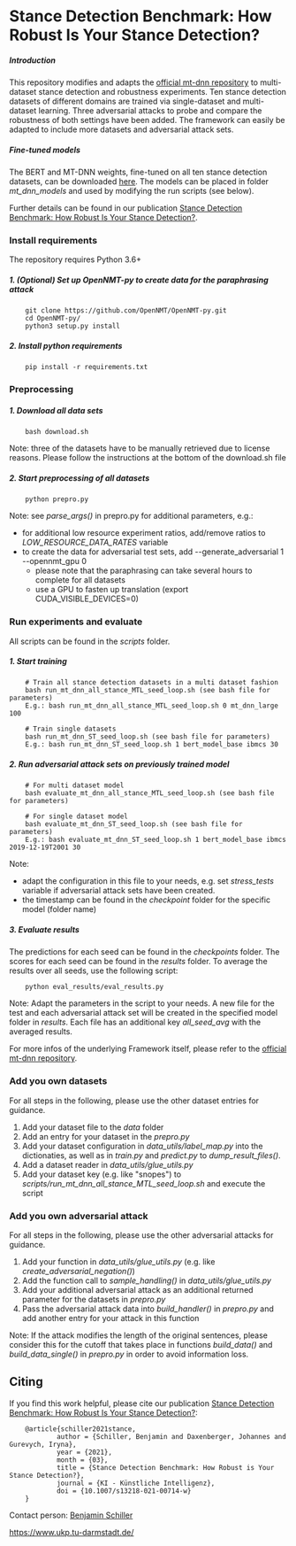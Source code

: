 # Stance Detection Benchmark: How Robust Is Your Stance Detection?
##### Introduction
This repository modifies and adapts the [official mt-dnn repository](https://github.com/namisan/mt-dnn) to multi-dataset stance detection and robustness experiments. Ten stance detection datasets of different domains are trained via single-dataset and multi-dataset learning. Three adversarial attacks to probe and compare the robustness of both settings have been added. The framework can easily be adapted to include more datasets and adversarial attack sets.

##### Fine-tuned models
The BERT and MT-DNN weights, fine-tuned on all ten stance detection datasets, can be downloaded [here](https://tudatalib.ulb.tu-darmstadt.de/handle/tudatalib/2848). The models can be placed in folder _mt_dnn_models_ and used by modifying the run scripts (see below).

Further details can be found in our publication [Stance Detection Benchmark: How Robust Is Your Stance Detection?](https://doi.org/10.1007/s13218-021-00714-w).


### Install requirements

The repository requires Python 3.6+

##### 1. (Optional) Set up OpenNMT-py to create data for the paraphrasing attack 

        git clone https://github.com/OpenNMT/OpenNMT-py.git
        cd OpenNMT-py/
        python3 setup.py install

##### 2. Install python requirements
    
        pip install -r requirements.txt
       

### Preprocessing
 
##### 1. Download all data sets
   
        bash download.sh
        
Note: three of the datasets have to be manually retrieved due to license reasons. Please follow the instructions at the bottom of the download.sh file
 
##### 2. Start preprocessing of all datasets

        python prepro.py
        
Note: see _parse_args()_ in prepro.py for additional parameters, e.g.:
- for additional low resource experiment ratios, add/remove ratios to _LOW_RESOURCE_DATA_RATES_ variable
- to create the data for adversarial test sets, add --generate_adversarial 1 --opennmt_gpu 0
    - please note that the paraphrasing can take several hours to complete for all datasets
    - use a GPU to fasten up translation (export CUDA_VISIBLE_DEVICES=0)
         
### Run experiments and evaluate
All scripts can be found in the _scripts_ folder.

##### 1. Start training 

        # Train all stance detection datasets in a multi dataset fashion 
        bash run_mt_dnn_all_stance_MTL_seed_loop.sh (see bash file for parameters)
        E.g.: bash run_mt_dnn_all_stance_MTL_seed_loop.sh 0 mt_dnn_large 100
        
        # Train single datasets
        bash run_mt_dnn_ST_seed_loop.sh (see bash file for parameters)
        E.g.: bash run_mt_dnn_ST_seed_loop.sh 1 bert_model_base ibmcs 30
    
##### 2. Run adversarial attack sets on previously trained model
    
        # For multi dataset model 
        bash evaluate_mt_dnn_all_stance_MTL_seed_loop.sh (see bash file for parameters)
        
        # For single dataset model
        bash evaluate_mt_dnn_ST_seed_loop.sh (see bash file for parameters)
        E.g.: bash evaluate_mt_dnn_ST_seed_loop.sh 1 bert_model_base ibmcs 2019-12-19T2001 30

Note: 
- adapt the configuration in this file to your needs, e.g. set _stress_tests_ variable if adversarial attack sets have been created.
- the timestamp can be found in the _checkpoint_ folder for the specific model (folder name)


##### 3. Evaluate results
        
The predictions for each seed can be found in the _checkpoints_ folder. The scores for each seed can be found in the _results_ folder. To average the results over all seeds, use the following script:
        
        python eval_results/eval_results.py
        
Note: Adapt the parameters in the script to your needs. A new file for the test and each adversarial attack set will be created in the specified model folder in _results_. Each file has an additional key _all_seed_avg_ with the averaged results.
        

For more infos of the underlying Framework itself, please refer to the [official mt-dnn repository](https://github.com/namisan/mt-dnn).

### Add you own datasets
For all steps in the following, please use the other dataset entries for guidance.

1. Add your dataset file to the _data_ folder
2. Add an entry for your dataset in the _prepro.py_ 
3. Add your dataset configuration in _data_utils/label_map.py_ into the dictionaties, as well as in _train.py_ and _predict.py_ to _dump_result_files()_.
4. Add a dataset reader in _data_utils/glue_utils.py_ 
5. Add your dataset key (e.g. like "snopes") to _scripts/run_mt_dnn_all_stance_MTL_seed_loop.sh_ and execute the script

### Add you own adversarial attack
For all steps in the following, please use the other adversarial attacks for guidance.

1. Add your function in _data_utils/glue_utils.py_ (e.g. like _create_adversarial_negation()_)
2. Add the function call to _sample_handling()_ in _data_utils/glue_utils.py_
3. Add your additional adversarial attack as an additional returned parameter for the datasets in _prepro.py_
4. Pass the adversarial attack data into _build_handler()_ in _prepro.py_ and add another entry for your attack in this function

Note: If the attack modifies the length of the original sentences, please consider this for the cutoff that takes place in functions _build_data()_ and _build_data_single()_ in _prepro.py_ in order to avoid information loss.

## Citing
If you find this work helpful, please cite our publication [Stance Detection Benchmark: How Robust Is Your Stance Detection?](https://doi.org/10.1007/s13218-021-00714-w):

        @article{schiller2021stance,
                author = {Schiller, Benjamin and Daxenberger, Johannes and Gurevych, Iryna},
                year = {2021},
                month = {03},
                title = {Stance Detection Benchmark: How Robust is Your Stance Detection?},
                journal = {KI - Künstliche Intelligenz},
                doi = {10.1007/s13218-021-00714-w}
        }

Contact person: [Benjamin Schiller](mailto:schiller@ukp.informatik.tu-darmstadt.de)

https://www.ukp.tu-darmstadt.de/
